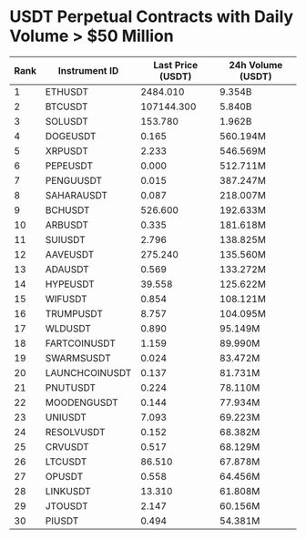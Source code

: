 # USDT Perpetual Contracts with Daily Volume > $50 Million

| Rank | Instrument ID | Last Price (USDT) | 24h Volume (USDT) |
|------|---------------|-------------------|-------------------|
| 1 | ETHUSDT | 2484.010 | 9.354B |
| 2 | BTCUSDT | 107144.300 | 5.840B |
| 3 | SOLUSDT | 153.780 | 1.962B |
| 4 | DOGEUSDT | 0.165 | 560.194M |
| 5 | XRPUSDT | 2.233 | 546.569M |
| 6 | PEPEUSDT | 0.000 | 512.711M |
| 7 | PENGUUSDT | 0.015 | 387.247M |
| 8 | SAHARAUSDT | 0.087 | 218.007M |
| 9 | BCHUSDT | 526.600 | 192.633M |
| 10 | ARBUSDT | 0.335 | 181.618M |
| 11 | SUIUSDT | 2.796 | 138.825M |
| 12 | AAVEUSDT | 275.240 | 135.560M |
| 13 | ADAUSDT | 0.569 | 133.272M |
| 14 | HYPEUSDT | 39.558 | 125.622M |
| 15 | WIFUSDT | 0.854 | 108.121M |
| 16 | TRUMPUSDT | 8.757 | 104.095M |
| 17 | WLDUSDT | 0.890 | 95.149M |
| 18 | FARTCOINUSDT | 1.159 | 89.990M |
| 19 | SWARMSUSDT | 0.024 | 83.472M |
| 20 | LAUNCHCOINUSDT | 0.137 | 81.731M |
| 21 | PNUTUSDT | 0.224 | 78.110M |
| 22 | MOODENGUSDT | 0.144 | 77.934M |
| 23 | UNIUSDT | 7.093 | 69.223M |
| 24 | RESOLVUSDT | 0.152 | 68.382M |
| 25 | CRVUSDT | 0.517 | 68.129M |
| 26 | LTCUSDT | 86.510 | 67.878M |
| 27 | OPUSDT | 0.558 | 64.456M |
| 28 | LINKUSDT | 13.310 | 61.808M |
| 29 | JTOUSDT | 2.147 | 60.156M |
| 30 | PIUSDT | 0.494 | 54.381M |
